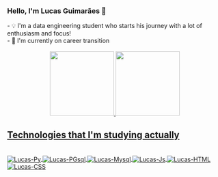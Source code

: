 ### Hello, I'm Lucas Guimarães 🤙

<div>
  - 💡 I'm  a data engineering student who starts his journey with a lot of enthusiasm and focus!<br>
  - 🔭 I'm currently  on career transition<br>
<!--   - 💻 Student of the Certified Tech Developer course at the Digital House <br> -->
  
</div>
<br>

<div align="center">
  <a href="https://github.com/LucasGuimaraes07">
  <img height="150em" src="https://github-readme-stats.vercel.app/api?username=lucasguimaraes07&show_icons=true&theme=github_dark&include_all_commits=true&count_private=true"/>
  <img height="150em" src="https://github-readme-stats.vercel.app/api/top-langs/?username=lucasguimaraes07&layout=compact&langs_count=7&theme=github_dark"/>
</div>
  
## Technologies that I'm studying actually
  
<div style="display: inline_block"><br>
  <img align="center" alt="Lucas-Py"  src="https://img.shields.io/badge/Python-14354C?style=for-the-badge&logo=python&logoColor=white">
  <img align="center" alt="Lucas-PGsql"  src="https://img.shields.io/badge/PostgreSQL-316192?style=for-the-badge&logo=postgresql&logoColor=white">
  <img align="center" alt="Lucas-Mysql"  src="https://img.shields.io/badge/MySQL-00000F?style=for-the-badge&logo=mysql&logoColor=white">
  <img align="center" alt="Lucas-Js"  src="https://img.shields.io/badge/JavaScript-F7DF1E?style=for-the-badge&logo=javascript&logoColor=black">
  <img align="center" alt="Lucas-HTML"  src="https://img.shields.io/badge/HTML5-E34F26?style=for-the-badge&logo=html5&logoColor=white">
  <img align="center" alt="Lucas-CSS"  src="https://img.shields.io/badge/CSS3-1572B6?style=for-the-badge&logo=css3&logoColor=white"> 
</div>



<!--
**LucasGuimaraes07/LucasGuimaraes07** is a ✨ _special_ ✨ repository because its `README.md` (this file) appears on your GitHub profile.

Here are some ideas to get you started:

- 🔭 I’m currently working on ...
- 🌱 I’m currently learning ...
- 👯 I’m looking to collaborate on ...
- 🤔 I’m looking for help with ...
- 💬 Ask me about ...
- 📫 How to reach me: ...
- 😄 Pronouns: ...
- ⚡ Fun fact: ...
-->
